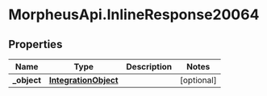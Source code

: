 # MorpheusApi.InlineResponse20064

## Properties

Name | Type | Description | Notes
------------ | ------------- | ------------- | -------------
**_object** | [**IntegrationObject**](IntegrationObject.md) |  | [optional] 


